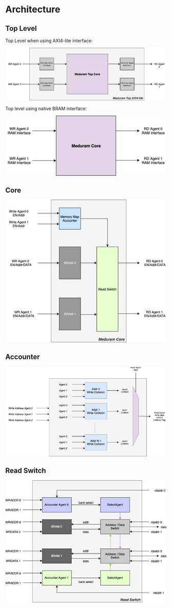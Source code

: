 # Architecture

## Top Level

Top Level when using AXI4-lite interface:

<p align="center">
  <img src="top_axi4lite.jpg">
</p>

Top level using native BRAM interface:

<p align="center">
  <img src="top_core.jpg">
</p>

## Core

<p align="center">
  <img src="core.jpg">
</p>

## Accounter

<p align="center">
  <img src="accounter.jpg">
</p>

## Read Switch

<p align="center">
  <img src="read_switch.jpg">
</p>
